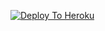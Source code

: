 [![Deploy To Heroku](https://www.herokucdn.com/deploy/button.svg)](https://heroku.com/deploy?template=https://github.com/JMIQ/hack)
